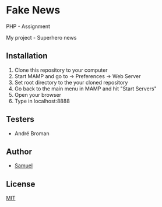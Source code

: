 # Fake News

PHP - Assignment

My project - Superhero news

## Installation
1. Clone this repository to your computer
2. Start MAMP and go to -> Preferences -> Web Server
3. Set root directory to the your cloned repository
4. Go back to the main menu in MAMP and hit "Start Servers"
5. Open your browser
6. Type in localhost:8888

## Testers 
- André Broman

## Author
- [Samuel](github.com/WebSamuel90)


## License
[MIT](LICENSE)
